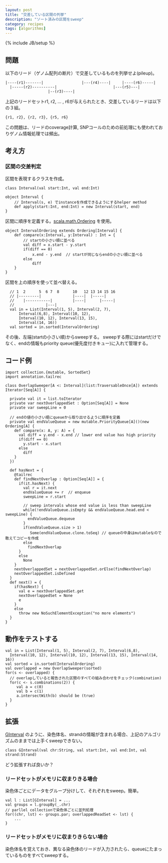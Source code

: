 ```yaml
---
layout: post
title: "交差している区間の列挙"
description: "ソート済みの区間をsweep"
category: recipes
tags: [algorithms]
---
```

{% include JB/setup %}

## 問題

以下のリード（ゲノム配列の断片）で交差しているものを列挙せよ(pileup)。

	|----(r1)-------|                 |---(r4)----|     |----(r6)-----|
	  |-----(r2)----------|                         |---(r5)---|
	                   |--(r3)----|

上記のリードセットr1, r2, ... , r6が与えられたとき、交差しているリードは以下の３組。

	{r1, r2}, {r2, r3}, {r5, r6}

この問題は、リードのcoverage計算, SNPコールのための前処理にも使われておりゲノム情報処理では頻出。

## 考え方

### 区間の交差判定

区間を表現するクラスを作成。

	class Interval(val start:Int, val end:Int)

	object Interval {
		// Interval(s, e) でinstanceを作成できるようにするhelper method
		def apply(start:Int, end:Int) = new Interval(start, end)
	}

区間に順序を定義する。[scala.math.Ordering](http://www.scala-lang.org/api/current/scala/math/Ordering.html) を使用。
	
	object IntervalOrdering extends Ordering[Interval] {
		def compare(x:Interval, y:Interval) : Int = {
			// startの小さい順に並べる
			val diff = x.start - y.start
			if(diff == 0)
				x.end - y.end  // startが同じならendの小さい順に並べる
			else
				diff
		}
	}
	
区間を上の順序を使って並べ替える。

      // 1  2      5  6 7  8      10   12 13 14 15 16
      // |---------|              |----|  |-----|
      //    |-----------|         |----|      |-----|
      //              |---|
	  val in = List(Interval(1, 5), Interval(2, 7), 
		  Interval(6,8), Interval(10, 12), 
		  Interval(10, 12), Interval(13, 15), 
		  Interval(14, 16))
	  val sorted = in.sorted(IntervalOrdering)
  
	
その後、左端(startの小さい順)からsweepする。
sweepする際にはstartだけでなく、endの情報もpriority queue(優先度付きキュー)に入れて管理する。


## コード例

    import collection.{mutable, SortedSet}
    import annotation.tailrec

    class OverlapSweeper[A <: Interval](list:TraversableOnce[A]) extends Iterator[Seq[A]] {
    
      private val it = list.toIterator
      private var nextOverlappedSet : Option[Seq[A]] = None
      private var sweepLine = 0

	  // endの値の小さい順にqueueから取り出せるように順序を定義
      private val endValueQueue = new mutable.PriorityQueue[A]()(new Ordering[A] {
        def compare(x: A, y: A) = {
          val diff = y.end - x.end // lower end value has high priority
          if(diff == 0)
            y.start - x.start
          else
            diff
        }
      })
    
      def hasNext = {
        @tailrec
        def findNextOverlap : Option[Seq[A]] = {
          if(it.hasNext) {
            val r = it.next
            endValueQueue += r  // enqueue
            sweepLine = r.start
    
            // sweep intervals whose end value is less than sweepLine
            while(!endValueQueue.isEmpty && endValueQueue.head.end < sweepLine) {
              endValueQueue.dequeue
            }
            if(endValueQueue.size > 1)
               Some(endValueQueue.clone.toSeq) // queueの中身はmutableなので敢えてコピーを作成
            else
              findNextOverlap
          }
          else
            None
        }
        nextOverlappedSet = nextOverlappedSet.orElse(findNextOverlap)
        nextOverlappedSet.isDefined
      }
      def next() = {
        if(hasNext) {
          val e = nextOverlappedSet.get
          nextOverlappedSet = None
          e
        }
        else
          throw new NoSuchElementException("no more elements")
      }
    }

## 動作をテストする

    val in = List(Interval(1, 5), Interval(2, 7), Interval(6,8), 
	  Interval(10, 12), Interval(10, 12), Interval(13, 15), Interval(14, 16))
    val sorted = in.sorted(IntervalOrdering)
    val overlapped = new OverlapSweeper(sorted)
    for(s <- overlapped) {
      // overlapしていると報告された区間のすべての組み合わせをチェック(combination)
      for(c <- s.combinations(2)) {
         val a = c(0)
         val b = c(1)
         a.intersectWith(b) should be (true)
      }
    }


## 拡張

[GInterval](https://github.com/xerial/genome-weaver/blob/fba37256f6d372993989cc8e77bfab02a6700ae7/lens/src/main/scala/utgenome/weaver/lens/GenomeRange.scala#L258)
のように、染色体名、strandの情報が含まれる場合、上記のアルゴリズムのままでは上手くsweepできない。

	class GInterval(val chr:String, val start:Int, val end:Int, val strand:Strand) 

どう拡張すれば良いか？

### リードセットがメモリに収まりきる場合

染色体ごとにデータをグループ分けして、それぞれをsweep。簡単。

    val l : List[GInterval] = ...
    val groups = l.groupBy(_.chr) 
	// parllel collectionで染色体ごとに並列処理
	for((chr, lst) <- groups.par; overlappedReadSet <- lst) {
		...
	}
  
### リードセットがメモリに収まりきらない場合

染色体名を覚えておき、異なる染色体のリードが入力されたら、queueにたまっているものをすべてsweepする。





